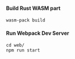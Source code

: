 #### Build Rust WASM part

```
wasm-pack build
```

#### Run Webpack Dev Server

```
cd web/
npm run start
```
